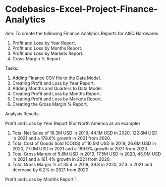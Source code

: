 # Codebasics-Excel-Project-Finance-Analytics

Aim: To create the following Finance Analytics Reports for AtliQ Hardwares.
1. Profit and Loss by Year Report.
2. Profit and Loss by Months Report.
3. Profit and Loss by Markets Report.
4. Gross Margin % Report.

Tasks:
1. Adding Finance CSV file to the Data Model.
2. Creating Profit and Loss by Year Report.
3. Adding Months and Quarters to Data Model.
4. Creating Profit and Loss by Months Report.
5. Creating Profit and Loss by Markets Report.
6. Creating the Gross Margin % Report.

Analysis Results:

Profit and Loss by Year Report (For North America as an example)
1. Total Net Sales of 16.3M USD in 2019, 44.1M USD in 2020, 122.8M USD in 2021 and a 178.6% growth in 2021 from 2020.
2. Total Cost of Goods Sold (COGS) of 10.5M USD in 2019, 26.6M USD in 2020, 77.0M USD in 2021 and a 189.9% growth in 2021 from 2020.
3. Total Gross Margin of 5.8M USD in 2019, 17.5M USD in 2020, 45.9M USD in 2021 and a 161.4% growth in 2021 from 2020.
4. Total Gross Margin % of 35.4 in 2019, 39.8 in 2020, 37.3 in 2021 and decrease by 6.2% in 2021 from 2020.

Profit and Loss by Months Report
1. 
